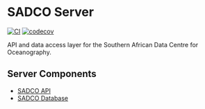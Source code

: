 # SADCO Server

[![CI](https://github.com/SAEON/sadco-server/actions/workflows/main.yml/badge.svg)](https://github.com/SAEON/sadco-server/actions/workflows/main.yml)
[![codecov](https://codecov.io/gh/SAEON/sadco-server/branch/main/graph/badge.svg)](https://codecov.io/gh/SAEON/sadco-server)

API and data access layer for the Southern African Data Centre for Oceanography.

## Server Components

* [SADCO API](sadco/api)
* [SADCO Database](sadco/db)
